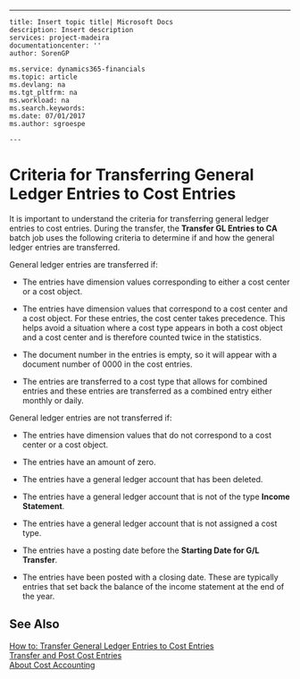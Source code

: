 ---
    title: Insert topic title| Microsoft Docs
    description: Insert description
    services: project-madeira
    documentationcenter: ''
    author: SorenGP

    ms.service: dynamics365-financials
    ms.topic: article
    ms.devlang: na
    ms.tgt_pltfrm: na
    ms.workload: na
    ms.search.keywords:
    ms.date: 07/01/2017
    ms.author: sgroespe

    ---
# Criteria for Transferring General Ledger Entries to Cost Entries
It is important to understand the criteria for transferring general ledger entries to cost entries. During the transfer, the **Transfer GL Entries to CA** batch job uses the following criteria to determine if and how the general ledger entries are transferred.  
  
 General ledger entries are transferred if:  
  
-   The entries have dimension values corresponding to either a cost center or a cost object.  
  
-   The entries have dimension values that correspond to a cost center and a cost object. For these entries, the cost center takes precedence. This helps avoid a situation where a cost type appears in both a cost object and a cost center and is therefore counted twice in the statistics.  
  
-   The document number in the entries is empty, so it will appear with a document number of 0000 in the cost entries.  
  
-   The entries are transferred to a cost type that allows for combined entries and these entries are transferred as a combined entry either monthly or daily.  
  
 General ledger entries are not transferred if:  
  
-   The entries have dimension values that do not correspond to a cost center or a cost object.  
  
-   The entries have an amount of zero.  
  
-   The entries have a general ledger account that has been deleted.  
  
-   The entries have a general ledger account that is not of the type **Income Statement**.  
  
-   The entries have a general ledger account that is not assigned a cost type.  
  
-   The entries have a posting date before the **Starting Date for G\/L Transfer**.  
  
-   The entries have been posted with a closing date. These are typically entries that set back the balance of the income statement at the end of the year.  
  
## See Also  
 [How to: Transfer General Ledger Entries to Cost Entries](../how-to-transfer-general-ledger-entries-to-cost-entries.md)   
 [Transfer and Post Cost Entries](../transfer-and-post-cost-entries.md)   
 [About Cost Accounting](../about-cost-accounting.md)